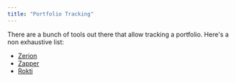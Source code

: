 ```yaml
---
title: "Portfolio Tracking"
---
```


There are a bunch of tools out there that allow tracking a portfolio.
Here's a non exhaustive list:
+ [Zerion](https://zerion.io)
+ [Zapper](https://zapper.fi)
+ [Rokti](https://rotki.com)